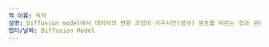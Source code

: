 ```yaml
---
책 이름: 독학
설명: Diffusion model에서 데이터의 변환 과정이 가우시안(정규) 분포를 따르는 것과 관련이 있습니다. 확산 모델은 노이즈를 점진적으로 추가하거나 제거하여 데이터를 생성합니다. 이 과정에서 각 단계는 가우시안 분포를 통해 정의된 전이 과정을 따릅니다.
챕터/날짜: Diffusion Model
---
```

